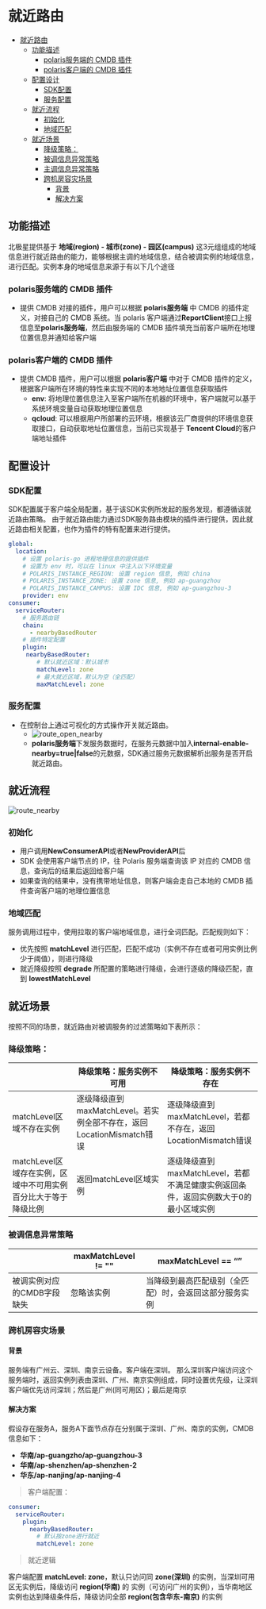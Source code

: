 # 就近路由

- [就近路由](#就近路由)
  - [功能描述](#功能描述)
    - [polaris服务端的 CMDB 插件](#polaris服务端的-cmdb-插件)
    - [polaris客户端的 CMDB 插件](#polaris客户端的-cmdb-插件)
  - [配置设计](#配置设计)
    - [SDK配置](#sdk配置)
    - [服务配置](#服务配置)
  - [就近流程](#就近流程)
    - [初始化](#初始化)
    - [地域匹配](#地域匹配)
  - [就近场景](#就近场景)
    - [降级策略：](#降级策略)
    - [被调信息异常策略](#被调信息异常策略)
    - [主调信息异常策略](#主调信息异常策略)
    - [跨机房容灾场景](#跨机房容灾场景)
      - [背景](#背景)
      - [解决方案](#解决方案)


## 功能描述

北极星提供基于 **地域(region) - 城市(zone) - 园区(campus)** 这3元组组成的地域信息进行就近路由的能力，能够根据主调的地域信息，结合被调实例的地域信息，进行匹配。实例本身的地域信息来源于有以下几个途径

### polaris服务端的 CMDB 插件

- 提供 CMDB 对接的插件，用户可以根据 **polaris服务端** 中 CMDB 的插件定义，对接自己的 CMDB 系统。当
  polaris 客户端通过**ReportClient**接口上报信息至**polaris服务端**，然后由服务端的 CMDB 插件填充当前客户端所在地理位置信息并通知给客户端
### polaris客户端的 CMDB 插件

- 提供 CMDB 插件，用户可以根据 **polaris客户端** 中对于 CMDB 插件的定义，根据客户端所在环境的特性来实现不同的本地地址位置信息获取插件
  - **env**: 将地理位置信息注入至客户端所在机器的环境中，客户端就可以基于系统环境变量自动获取地理位置信息
  - **qcloud**: 可以根据用户所部署的云环境，根据该云厂商提供的环境信息获取接口，自动获取地址位置信息，当前已实现基于
    **Tencent Cloud**的客户端地址插件

## 配置设计

 
### SDK配置

SDK配置属于客户端全局配置，基于该SDK实例所发起的服务发现，都遵循该就近路由策略。
由于就近路由能力通过SDK服务路由模块的插件进行提供，因此就近路由相关配置，也作为插件的特有配置来进行提供。

```yaml
global:
  location:
    # 设置 polaris-go 进程地理信息的提供插件
    # 设置为 env 时，可以在 linux 中注入以下环境变量
    # POLARIS_INSTANCE_REGION: 设置 region 信息, 例如 china
    # POLARIS_INSTANCE_ZONE: 设置 zone 信息, 例如 ap-guangzhou
    # POLARIS_INSTANCE_CAMPUS: 设置 IDC 信息, 例如 ap-guangzhou-3
    provider: env
consumer:
  serviceRouter:
    # 服务路由链
    chain:
      - nearbyBasedRouter
    # 插件特定配置
    plugin:
     nearbyBasedRouter:
        # 默认就近区域：默认城市
        matchLevel: zone
        # 最大就近区域，默认为空（全匹配）
        maxMatchLevel: zone
```

### 服务配置

- 在控制台上通过可视化的方式操作开关就近路由。
  - ![route_open_nearby](./图片/route_open_nearby.png)
  - **polaris服务端**下发服务数据时，在服务元数据中加入**internal-enable-nearby=true|false**的元数据，SDK通过服务元数据解析出服务是否开启就近路由。


## 就近流程


![route_nearby](./图片/route_nearby.png)
 
### 初始化

- 用户调用**NewConsumerAPI**或者**NewProviderAPI**后
- SDK 会使用客户端节点的 IP，往 Polaris 服务端查询该 IP 对应的 CMDB 信息，查询后的结果后返回给客户端
- 如果查询的结果中，没有携带地址信息，则客户端会走自己本地的 CMDB 插件查询客户端的地理位置信息

### 地域匹配

服务调用过程中，使用拉取的客户端地域信息，进行全词匹配。匹配规则如下：

- 优先按照 **matchLevel** 进行匹配，匹配不成功（实例不存在或者可用实例比例少于阈值），则进行降级
- 就近降级按照 **degrade** 所配置的策略进行降级，会进行逐级的降级匹配，直到 **lowestMatchLevel**

## 就近场景

按照不同的场景，就近路由对被调服务的过滤策略如下表所示：

### 降级策略：

|                                                                | 降级策略：服务实例不可用                                              | 降级策略：服务实例不存在                                                             |
| -------------------------------------------------------------- | --------------------------------------------------------------------- | ------------------------------------------------------------------------------------ |
| matchLevel区域不存在实例                                       | 逐级降级直到maxMatchLevel。若实例全部不存在，返回LocationMismatch错误 | 逐级降级直到maxMatchLevel，若都不存在，返回LocationMismatch错误                      |
| matchLevel区域存在实例，区域中不可用实例百分比大于等于降级比例 | 返回matchLevel区域实例                                                | 逐级降级直到maxMatchLevel，若都不满足健康实例返回条件，返回实例数大于0的最小区域实例 |
		

### 被调信息异常策略

|                            | maxMatchLevel != "" | maxMatchLevel == “”                                    |
| -------------------------- | ------------------- | ------------------------------------------------------ |
| 被调实例对应的CMDB字段缺失 | 忽略该实例          | 当降级到最高匹配级别（全匹配）时，会返回这部分服务实例 |
		
		
 
### 跨机房容灾场景

#### 背景

服务端有广州云、深圳、南京云设备。客户端在深圳。 那么深圳客户端访问这个服务端时，返回实例列表由深圳、广州、南京实例组成，同时设置优先级，让深圳客户端优先访问深圳；然后是广州(同可用区)；最后是南京

#### 解决方案

假设存在服务A，服务A下面节点存在分别属于深圳、广州、南京的实例，CMDB信息如下：

- **华南/ap-guangzho/ap-guangzhou-3**
- **华南/ap-shenzhen/ap-shenzhen-2**
- **华东/ap-nanjing/ap-nanjing-4**

> 客户端配置：

```yaml
consumer:
  serviceRouter:
    plugin:
      nearbyBasedRouter:
        # 默认按zone进行就近
        matchLevel: zone
```

> 就近逻辑

客户端配置 **matchLevel: zone**，默认只访问同 **zone(深圳)** 的实例，当深圳可用区无实例后，降级访问 **region(华南)** 的
实例（可访问广州的实例），当华南地区实例也达到降级条件后，降级访问全部 **region(包含华东-南京)** 的实例
